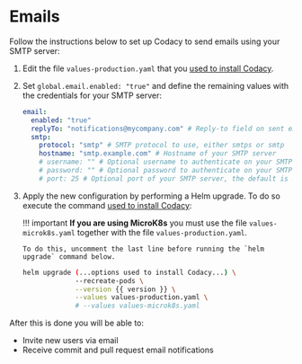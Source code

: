 # Emails

Follow the instructions below to set up Codacy to send emails using your SMTP server:

1.  Edit the file `values-production.yaml` that you [used to install Codacy](../../index.md#helm-upgrade).

2.  Set `global.email.enabled: "true"` and define the remaining values with the credentials for your SMTP server:

    ```yaml
    email:
      enabled: "true"
      replyTo: "notifications@mycompany.com" # Reply-to field on sent emails
      smtp:
        protocol: "smtp" # SMTP protocol to use, either smtps or smtp
        hostname: "smtp.example.com" # Hostname of your SMTP server
        # username: "" # Optional username to authenticate on your SMTP server
        # password: "" # Optional password to authenticate on your SMTP server
        # port: 25 # Optional port of your SMTP server, the default is 25
    ```

3.  Apply the new configuration by performing a Helm upgrade. To do so execute the command [used to install Codacy](../../index.md#helm-upgrade):

    !!! important
        **If you are using MicroK8s** you must use the file `values-microk8s.yaml` together with the file `values-production.yaml`.
        
        To do this, uncomment the last line before running the `helm upgrade` command below.

    ```bash
    helm upgrade (...options used to install Codacy...) \
                 --recreate-pods \
                 --version {{ version }} \
                 --values values-production.yaml \
                 # --values values-microk8s.yaml
    ```

After this is done you will be able to:

-   Invite new users via email
-   Receive commit and pull request email notifications
